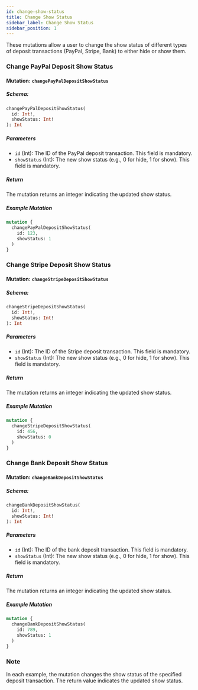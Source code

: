 ```yaml
---
id: change-show-status
title: Change Show Status
sidebar_label: Change Show Status
sidebar_position: 1
---
```


These mutations allow a user to change the show status of different types of deposit transactions (PayPal, Stripe, Bank) to either hide or show them.

### Change PayPal Deposit Show Status

#### Mutation: `changePayPalDepositShowStatus`

##### Schema:
```graphql
changePayPalDepositShowStatus(
  id: Int!,
  showStatus: Int!
): Int
```

##### Parameters

- `id` (Int): The ID of the PayPal deposit transaction. This field is mandatory.
- `showStatus` (Int): The new show status (e.g., 0 for hide, 1 for show). This field is mandatory.

##### Return

The mutation returns an integer indicating the updated show status.

##### Example Mutation

```graphql
mutation {
  changePayPalDepositShowStatus(
    id: 123,
    showStatus: 1
  )
}
```

### Change Stripe Deposit Show Status

#### Mutation: `changeStripeDepositShowStatus`

##### Schema:
```graphql
changeStripeDepositShowStatus(
  id: Int!,
  showStatus: Int!
): Int
```

##### Parameters

- `id` (Int): The ID of the Stripe deposit transaction. This field is mandatory.
- `showStatus` (Int): The new show status (e.g., 0 for hide, 1 for show). This field is mandatory.

##### Return

The mutation returns an integer indicating the updated show status.

##### Example Mutation

```graphql
mutation {
  changeStripeDepositShowStatus(
    id: 456,
    showStatus: 0
  )
}
```

### Change Bank Deposit Show Status

#### Mutation: `changeBankDepositShowStatus`

##### Schema:
```graphql
changeBankDepositShowStatus(
  id: Int!,
  showStatus: Int!
): Int
```

##### Parameters

- `id` (Int): The ID of the bank deposit transaction. This field is mandatory.
- `showStatus` (Int): The new show status (e.g., 0 for hide, 1 for show). This field is mandatory.

##### Return

The mutation returns an integer indicating the updated show status.

##### Example Mutation

```graphql
mutation {
  changeBankDepositShowStatus(
    id: 789,
    showStatus: 1
  )
}
```

### Note

In each example, the mutation changes the show status of the specified deposit transaction. The return value indicates the updated show status.